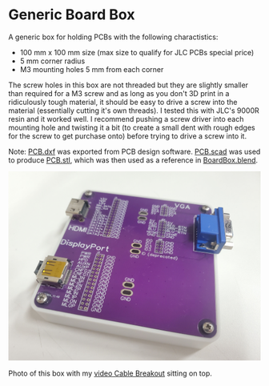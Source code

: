 # Generic Board Box

A generic box for holding PCBs with the following charactistics:

* 100 mm x 100 mm size (max size to qualify for JLC PCBs special price)
* 5 mm corner radius
* M3 mounting holes 5 mm from each corner

The screw holes in this box are not threaded but they are slightly smaller than required for a M3 screw and as long as you don't 3D print in a ridiculously tough material, it should be easy to drive a screw into the material (essentially cutting it's own threads). I tested this with JLC's 9000R resin and it worked well. I recommend pushing a screw driver into each mounting hole and twisting it a bit (to create a small dent with rough edges for the screw to get purchase onto) before trying to drive a screw into it.

Note: [PCB.dxf](PCB.dxf) was exported from PCB design software. [PCB.scad](PCB.scad) was used to produce [PCB.stl](PCB.stl), which was then used as a reference in [BoardBox.blend](BoardBox.blend).

![Board photo](./photo.jpg)

Photo of this box with my [video Cable Breakout](https://github.com/PhilboBaggins/video-cable-breakout) sitting on top.

